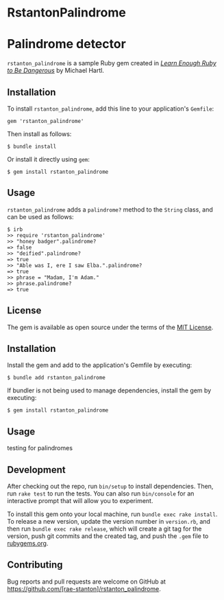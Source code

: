 # RstantonPalindrome

# Palindrome detector

`rstanton_palindrome` is a sample Ruby gem created in [*Learn Enough Ruby to Be Dangerous*](https://www.learnenough.com/ruby-tutorial) by Michael Hartl.

## Installation

To install `rstanton_palindrome`, add this line to your application's `Gemfile`:

```
gem 'rstanton_palindrome'
```

Then install as follows:

```
$ bundle install
```

Or install it directly using `gem`:

```
$ gem install rstanton_palindrome
```

## Usage

`rstanton_palindrome` adds a `palindrome?` method to the `String` class, and can be used as follows:

```
$ irb
>> require 'rstanton_palindrome'
>> "honey badger".palindrome?
=> false
>> "deified".palindrome?
=> true
>> "Able was I, ere I saw Elba.".palindrome?
=> true
>> phrase = "Madam, I'm Adam."
>> phrase.palindrome?
=> true
```

## License

The gem is available as open source under the terms of the [MIT License](https://opensource.org/licenses/MIT).

## Installation

Install the gem and add to the application's Gemfile by executing:

    $ bundle add rstanton_palindrome

If bundler is not being used to manage dependencies, install the gem by executing:

    $ gem install rstanton_palindrome

## Usage
testing for palindromes

## Development

After checking out the repo, run `bin/setup` to install dependencies. Then, run `rake test` to run the tests. You can also run `bin/console` for an interactive prompt that will allow you to experiment.

To install this gem onto your local machine, run `bundle exec rake install`. To release a new version, update the version number in `version.rb`, and then run `bundle exec rake release`, which will create a git tag for the version, push git commits and the created tag, and push the `.gem` file to [rubygems.org](https://rubygems.org).

## Contributing

Bug reports and pull requests are welcome on GitHub at https://github.com/[rae-stanton]/rstanton_palindrome.
